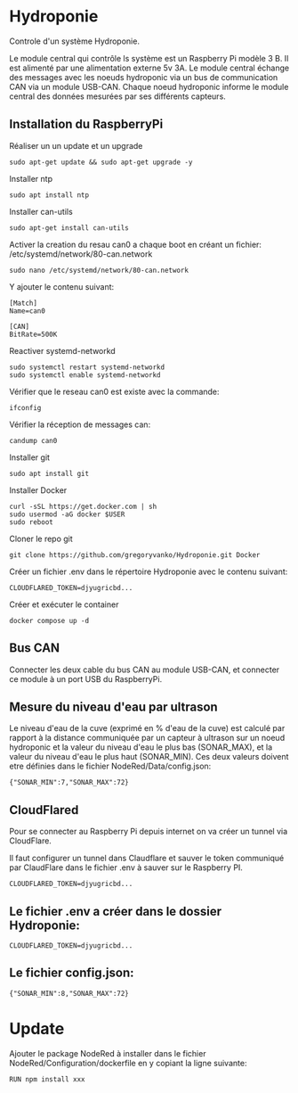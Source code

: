 # Hydroponie
Controle d'un système Hydroponie.

Le module central qui contrôle ls système est un Raspberry Pi modèle 3 B. Il est alimenté par une alimentation externe 5v 3A.
Le module central échange des messages avec les noeuds hydroponic via un bus de communication CAN via un module USB-CAN.
Chaque noeud hydroponic informe le module central des données mesurées par ses différents capteurs.

## Installation du RaspberryPi
Réaliser un un update et un upgrade
```
sudo apt-get update && sudo apt-get upgrade -y
```

Installer ntp
```
sudo apt install ntp
```

Installer can-utils
```
sudo apt-get install can-utils
```

Activer la creation du resau can0 a chaque boot en créant un fichier: /etc/systemd/network/80-can.network 
```
sudo nano /etc/systemd/network/80-can.network
```
Y ajouter le contenu suivant:
```
[Match]
Name=can0

[CAN]
BitRate=500K
```
Reactiver systemd-networkd
```
sudo systemctl restart systemd-networkd
sudo systemctl enable systemd-networkd
```
Vérifier que le reseau can0 est existe avec la commande:
```
ifconfig
```
Vérifier la réception de messages can:
```
candump can0
```

Installer git
```
sudo apt install git
```

Installer Docker
```
curl -sSL https://get.docker.com | sh
sudo usermod -aG docker $USER
sudo reboot
```

Cloner le repo git
```
git clone https://github.com/gregoryvanko/Hydroponie.git Docker
```

Créer un fichier .env dans le répertoire Hydroponie avec le contenu suivant:
```
CLOUDFLARED_TOKEN=djyugricbd...
```

Créer et exécuter le container
```
docker compose up -d
```

## Bus CAN
Connecter les deux cable du bus CAN au module USB-CAN, et connecter ce module à un port USB du RaspberryPi.

## Mesure du niveau d'eau par ultrason
Le niveau d'eau de la cuve (exprimé en % d'eau de la cuve) est calculé par rapport à la distance communiquée par un capteur à ultrason sur un noeud hydroponic et la valeur du niveau d'eau le plus bas (SONAR_MAX), et la valeur du niveau d'eau le plus haut (SONAR_MIN).
Ces deux valeurs doivent etre définies dans le fichier NodeRed/Data/config.json:
```
{"SONAR_MIN":7,"SONAR_MAX":72}
```

## CloudFlared
Pour se connecter au Raspberry Pi depuis internet on va créer un tunnel via CloudFlare.

Il faut configurer un tunnel dans Claudflare et sauver le token communiqué par ClaudFlare dans le fichier .env à sauver sur le Raspberry PI.
```
CLOUDFLARED_TOKEN=djyugricbd...
```

## Le fichier .env a créer dans le dossier Hydroponie:
```
CLOUDFLARED_TOKEN=djyugricbd...
```

## Le fichier config.json:
```
{"SONAR_MIN":8,"SONAR_MAX":72}
```

# Update
Ajouter le package NodeRed à installer dans le fichier NodeRed/Configuration/dockerfile en y copiant la ligne suivante: 
```
RUN npm install xxx
```
